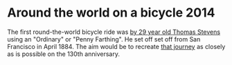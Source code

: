 Around the world on a bicycle 2014
=======

The first round-the-world bicycle ride was [by 29 year old Thomas Stevens](http://www.strudel.org.uk/blog/stevens/about.shtml) using an "Ordinary" or "Penny Farthing". He set off set off from San Francisco in April 1884. The aim would be to recreate [that journey](https://github.com/slowe/RTWbike/blob/master/stevens1884.geojson) as closely as is possible on the 130th anniversary.
